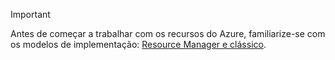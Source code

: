 > [!IMPORTANT]
> Antes de começar a trabalhar com os recursos do Azure, familiarize-se com os modelos de implementação: [Resource Manager e clássico](../articles/azure-resource-manager/resource-manager-deployment-model.md).


<!--HONumber=Nov16_HO5-->


